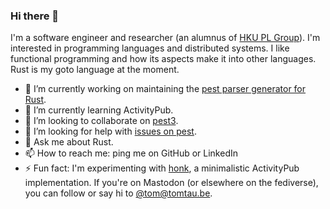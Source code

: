 ### Hi there 👋

I'm a software engineer and researcher (an alumnus of [HKU PL Group](https://hkuplg.github.io)). I'm interested in programming languages and distributed systems. I like functional programming and how its aspects make it into other languages. Rust is my goto language at the moment.

- 🔭 I’m currently working on maintaining the [pest parser generator for Rust](https://pest.rs).
- 🌱 I’m currently learning ActivityPub.
- 👯 I’m looking to collaborate on [pest3](https://github.com/pest-parser/pest/discussions/640#discussioncomment-5714118).
- 🤔 I’m looking for help with [issues on pest](https://github.com/pest-parser/pest/issues?q=is%3Aissue+is%3Aopen+label%3Ahelp-wanted).
- 💬 Ask me about Rust.
- 📫 How to reach me: ping me on GitHub or LinkedIn
- ⚡ Fun fact: I'm experimenting with [honk](https://humungus.tedunangst.com/r/honk), a minimalistic ActivityPub implementation. If you're on Mastodon (or elsewhere on the fediverse), you can follow or say hi to [@tom@tomtau.be](https://tomtau.be/u/tom).
